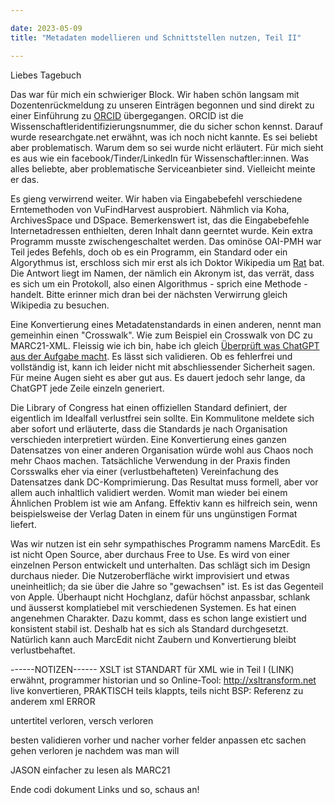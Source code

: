 ```yaml
---

date: 2023-05-09
title: "Metadaten modellieren und Schnittstellen nutzen, Teil II"

---
```


Liebes Tagebuch

Das war für mich ein schwieriger Block. 
Wir haben schön langsam mit Dozentenrückmeldung zu unseren Einträgen begonnen und sind direkt zu einer Einführung zu [ORCID](https://orcid.org/) übergegangen.
ORCID ist die Wissenschaftleridentifizierungsnummer, die du sicher schon kennst.
Darauf wurde researchgate.net erwähnt, was ich noch nicht kannte.
Es sei beliebt aber problematisch. 
Warum dem so sei wurde nicht erläutert. 
Für mich sieht es aus wie ein facebook/Tinder/LinkedIn für Wissenschaftler:innen.
Was alles beliebte, aber problematische Serviceanbieter sind.
Vielleicht meinte er das.

Es gieng verwirrend weiter.
Wir haben via Eingabebefehl verschiedene Erntemethoden von VuFindHarvest ausprobiert.
Nähmlich via Koha, ArchivesSpace und DSpace.
Bemerkenswert ist, das die Eingabebefehle Internetadressen enthielten, deren Inhalt dann geerntet wurde.
Kein extra Programm musste zwischengeschaltet werden.
Das ominöse OAI-PMH war Teil jedes Befehls, doch ob es ein Programm, ein Standard oder ein Algorythmus ist, erschloss sich mir erst als ich Doktor Wikipedia um [Rat](https://en.wikipedia.org/wiki/Open_Archives_Initiative_Protocol_for_Metadata_Harvesting) bat.
Die Antwort liegt im Namen, der nämlich ein Akronym ist, das verrät, dass es sich um ein Protokoll, also einen Algorithmus - sprich eine Methode - handelt.
Bitte erinner mich dran bei der nächsten Verwirrung gleich Wikipedia zu besuchen.

Eine Konvertierung eines Metadatenstandards in einen anderen, nennt man gemeinhin einen "Crosswalk".
Wie zum Beispiel ein Crosswalk von DC zu MARC21-XML.
Fleissig wie ich bin, habe ich gleich [Überprüft was ChatGPT aus der Aufgabe macht](https://florian896.github.io/lerntagebuch-bain/ClippyCodes.html).
Es lässt sich validieren.
Ob es fehlerfrei und vollständig ist, kann ich leider nicht mit abschliessender Sicherheit sagen.
Für meine Augen sieht es aber gut aus.
Es dauert jedoch sehr lange, da ChatGPT jede Zeile einzeln generiert.

Die Library of Congress hat einen offiziellen Standard definiert, der eigentlich im Idealfall verlustfrei sein sollte.
Ein Kommulitone meldete sich aber sofort und erläuterte, dass die Standards je nach Organisation verschieden interpretiert würden.
Eine Konvertierung eines ganzen Datensatzes von einer anderen Organisation würde wohl aus Chaos noch mehr Chaos machen.
Tatsächliche Verwendung in der Praxis finden Corsswalks eher via einer (verlustbehafteten) Vereinfachung des Datensatzes dank DC-Komprimierung.
Das Resultat muss formell, aber vor allem auch inhaltlich validiert werden.
Womit man wieder bei einem Ähnlichen Problem ist wie am Anfang.
Effektiv kann es hilfreich sein, wenn beispielsweise der Verlag Daten in einem für uns ungünstigen Format liefert.

Was wir nutzen ist ein sehr sympathisches Programm namens MarcEdit.
Es ist nicht Open Source, aber durchaus Free to Use.
Es wird von einer einzelnen Person entwickelt und unterhalten.
Das schlägt sich im Design durchaus nieder. 
Die Nutzeroberfläche wirkt improvisiert und etwas uneinheitlich; da sie über die Jahre so "gewachsen" ist.
Es ist das Gegenteil von Apple.
Überhaupt nicht Hochglanz, dafür höchst anpassbar, schlank und äusserst komplatiebel mit verschiedenen Systemen.
Es hat einen angenehmen Charakter.
Dazu kommt, dass es schon lange existiert und konsistent stabil ist.
Deshalb hat es sich als Standard durchgesetzt.
Natürlich kann auch MarcEdit nicht Zaubern und Konvertierung bleibt verlustbehaftet.

------NOTIZEN------
XSLT ist STANDART für XML
wie in Teil I (LINK) erwähnt, programmer historian und so
Online-Tool: http://xsltransform.net live konvertieren, PRAKTISCH
teils klappts, teils nicht
BSP: Referenz zu anderem xml ERROR

untertitel verloren, versch verloren

besten validieren vorher und nacher
vorher felder anpassen etc
sachen gehen verloren
je nachdem was man will

JASON einfacher zu lesen als MARC21

Ende codi dokument Links und so, schaus an!
